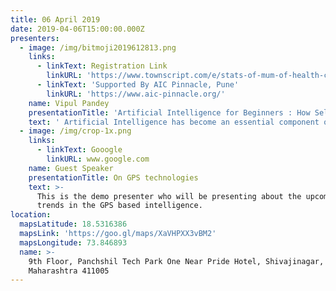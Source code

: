 ```yaml
---
title: 06 April 2019
date: 2019-04-06T15:00:00.000Z
presenters:
  - image: /img/bitmoji2019612813.png
    links:
      - linkText: Registration Link
        linkURL: 'https://www.townscript.com/e/stats-of-mum-of-health-care-130440'
      - linkText: 'Supported By AIC Pinnacle, Pune'
        linkURL: 'https://www.aic-pinnacle.org/'
    name: Vipul Pandey
    presentationTitle: 'Artificial Intelligence for Beginners : How Self-Driving Cars Work?'
    text: ' Artificial Intelligence has become an essential component of automated drive technology and it is important to know how it works in autonomous and connected vehicles. In this session, we will cover how Automotive Market is being disrupted by AI, concepts and algorithmic models that are required to make a car drive on it''s own. This is from a beginner''s perspective however useful for anyone who is interested in the topic. '
  - image: /img/crop-1x.png
    links:
      - linkText: Gooogle
        linkURL: www.google.com
    name: Guest Speaker
    presentationTitle: On GPS technologies
    text: >-
      This is the demo presenter who will be presenting about the upcoming
      trends in the GPS based intelligence.
location:
  mapsLatitude: 18.5316386
  mapsLink: 'https://goo.gl/maps/XaVHPXX3vBM2'
  mapsLongitude: 73.846893
  name: >-
    9th Floor, Panchshil Tech Park One Near Pride Hotel, Shivajinagar, Pune,
    Maharashtra 411005
---
```


